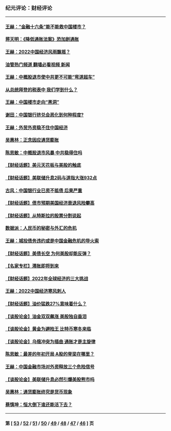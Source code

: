### 纪元评论：财经评论
---
#### [王赫：“金融十六条”能不能救中国楼市？](../../pages/nsc1026/n13868431.md?12060330) 
#### [蒋天明：《降低通胀法案》恐加剧通胀](../../pages/nsc1026/n13806996.md?12060330) 
#### [王赫：2022中国经济风雨飘摇？](../../pages/nsc1026/n13803207.md?12060330) 
#### [油管热门频道 翻墙必看视频 新闻](ok?12060330)
#### [王赫：中概股退市使中共更不可能“弯道超车”](../../pages/nsc1026/n13802858.md?12060330) 
#### [从总统拜登的税表中 我们学到什么？](../../pages/nsc1026/n13773081.md?12060330) 
#### [王赫：中国楼市走向“黑洞”](../../pages/nsc1026/n13770647.md?12060330) 
#### [谢田：中国银行挤兑会恶化到何种程度?](../../pages/nsc1026/n13766965.md?12060330) 
#### [王赫：外贸外资稳不住中国经济](../../pages/nsc1026/n13753933.md?12060330) 
#### [吴惠林：正念因应通货膨胀](../../pages/nsc1026/n13750350.md?12060330) 
#### [陈思敏：中概股退市风暴 中共稳得住吗](../../pages/nsc1026/n13738978.md?12060330) 
#### [【财经话题】美元天花板与美股的触底](../../pages/nsc1026/n13736495.md?12060330) 
#### [【财经话题】美联储升息2码与道指大涨932点](../../pages/nsc1026/n13727377.md?12060330) 
#### [古风：中国银行业已资不抵债 后果严重](../../pages/nsc1026/n13726111.md?12060330) 
#### [【财经话题】债市预期美国经济衰退风险攀高](../../pages/nsc1026/n13698043.md?12060330) 
#### [【财经话题】从特斯拉的股票分割说起](../../pages/nsc1026/n13679733.md?12060330) 
#### [数据派：人民币的秘密与外汇的危机](../../pages/nsc1026/n13667092.md?12060330) 
#### [王赫：城投债务违约或是中国金融危机的导火索](../../pages/nsc1026/n13665322.md?12060330) 
#### [【财经话题】美债长空 为何美股却能反弹？](../../pages/nsc1026/n13665895.md?12060330) 
#### [【名家专栏】滞胀即将到来](../../pages/nsc1026/n13658171.md?12060330) 
#### [【财经话题】2022年全球经济的三大挑战](../../pages/nsc1026/n13654423.md?12060330) 
#### [王赫：2022中国经济寒风刺人](../../pages/nsc1026/n13651403.md?12060330) 
#### [【财经话题】油价猛跌27%意味着什么？](../../pages/nsc1026/n13648767.md?12060330) 
#### [【谈股论金】油金双双飙涨 美股独自垂泪](../../pages/nsc1026/n13631742.md?12060330) 
#### [【谈股论金】黄金为避险王 比特币寒冬来临](../../pages/nsc1026/n13600406.md?12060330) 
#### [【谈股论金】乌俄冲突为插曲 通胀才是主旋律](../../pages/nsc1026/n13576797.md?12060330) 
#### [陈思敏：最差的年初开局 A股的脊梁在哪里？](../../pages/nsc1026/n13558359.md?12060330) 
#### [王赫：中国金融市场对外资释放三个危险信号](../../pages/nsc1026/n13546389.md?12060330) 
#### [【谈股论金】美联储升息必然引爆美股熊市吗](../../pages/nsc1026/n13519194.md?12060330) 
#### [吴惠林：通货膨胀终究是货币现象](../../pages/nsc1026/n13512979.md?12060330) 
#### [蔡慎坤：恒大倒下谁还能活下去？](../../pages/nsc1026/n13501831.md?12060330) 

---
#### 第 [ [53](./53.md?12060330) / [52](./52.md?12060330) / [51](./51.md?12060330) / [50](./50.md?12060330) / [49](./49.md?12060330) / [48](./48.md?12060330) / [47](./47.md?12060330) / [46](./46.md?12060330) ] 页

